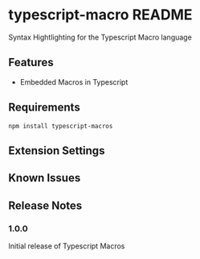 # typescript-macro README

Syntax Hightlighting for the Typescript Macro language

## Features

- Embedded Macros in Typescript

## Requirements

`npm install typescript-macros`

## Extension Settings

## Known Issues

## Release Notes

### 1.0.0

Initial release of Typescript Macros
